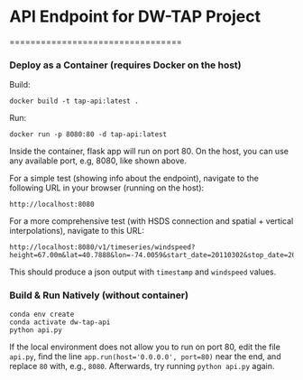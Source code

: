 # API Endpoint for DW-TAP Project
=================================

### Deploy as a Container (requires Docker on the host)

Build:
```shell
docker build -t tap-api:latest .
```

Run:
```shell
docker run -p 8080:80 -d tap-api:latest
```

Inside the container, flask app will run on port 80.  On the host, you can use any available port, e.g, 8080, like shown above.  

For a simple test (showing info about the endpoint), navigate to the following URL in your browser (running on the host):
```
http://localhost:8080
``` 

For a more comprehensive test (with HSDS connection and spatial + vertical interpolations), navigate to this URL:
```
http://localhost:8080/v1/timeseries/windspeed?height=67.00m&lat=40.7888&lon=-74.0059&start_date=20110302&stop_date=20110303&vertical_interpolation=nearest&spatial_interpolation=idw
```
This should produce a json output with `timestamp` and `windspeed` values.

### Build & Run Natively (without container)

```shell
conda env create
conda activate dw-tap-api
python api.py
```

If the local environment does not allow you to run on port 80, edit the file `api.py`, find the line `app.run(host='0.0.0.0', port=80)` near the end, and replace `80` with, e.g., `8080`. Afterwards, try running `python api.py` again.
